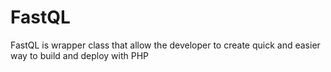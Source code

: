 # FastQL
FastQL is wrapper class that allow the developer to create quick and easier way to build and deploy with PHP
